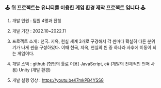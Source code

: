 <h3>🕹️ 위 프로젝트는 유니티를 이용한 게임 환경 제작 프로젝트 입니다 🕹️</h3> 

1. 개발 인원
: 팀원 4명과 진행

2. 개발 기간
: 2022.10~2022.11

3. 프로젝트 소개
: 천국. 지옥, 현실 세계 3개로 구경해서 각 씬마다 확실히 다른 분위기가 나게 씬을 구성하였다.
이때 천국, 지옥, 현실의 씬 중 하나라 사후에 이동이 되는 게임이다.

4. 개발 스택
: github (협업의 툴로 이용)
  JavaScript, c# (개발의 전체적인 언어 사용)
  Unity (개발 환경)

5. 개발 실행 영상
: https://youtu.be/l7mkPB4YSS8
 
